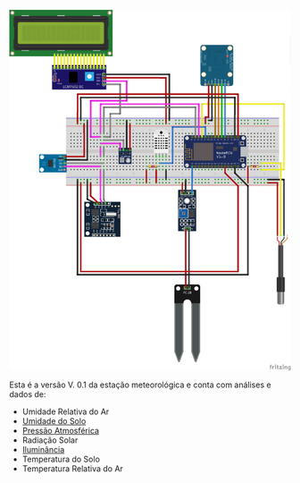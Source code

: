 ![](/assets/estacao_versao01.png)

Esta é a versão V. 0.1 da estação meteorológica e conta com análises e dados de:

* Umidade Relativa do Ar
* [Umidade do Solo](/variaveis-ambientais/umidade-do-solo.md)
* [Pressão Atmosférica](/bmp180.md)
* Radiação Solar
* [Iluminância](/bh1750.md)
* Temperatura do Solo
* Temperatura Relativa do Ar



